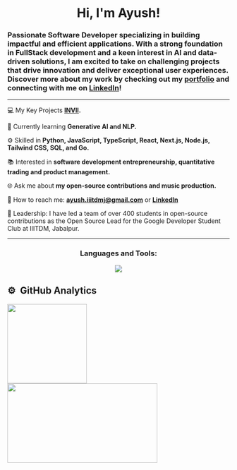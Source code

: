 <h1 align="center">Hi, I'm Ayush!</h1>
<h3 align="left">Passionate Software Developer specializing in building impactful and efficient applications. With a strong foundation in FullStack development and a keen interest in AI and data-driven solutions, I am excited to take on challenging projects that drive innovation and deliver exceptional user experiences. Discover more about my work by checking out my <a href="https://ayushsunny.github.io"><b>portfolio</b></a> and connecting with me on <a href="https://www.linkedin.com/in/ayush-sunny"><b>LinkedIn</b></a>!</h3>


<hr>

💻 My Key Projects **[INVII](https://github.com/INVIII).**

🌱 Currently learning **Generative AI and NLP.**

⚙️ Skilled in **Python, JavaScript, TypeScript, React, Next.js, Node.js, Tailwind CSS, SQL, and Go.**

📚 Interested in **software development entrepreneurship, quantitative trading and product management.**

🌐 Ask me about **my open-source contributions and music production.**

📨 How to reach me: **ayush.iiitdmj@gmail.com** or **[LinkedIn](https://www.linkedin.com/in/ayush-sunny)**

🎉 Leadership: I have led a team of over 400 students in open-source contributions as the Open Source Lead for the Google Developer Student Club at IIITDM, Jabalpur.

<hr>

<h3 align="center">Languages and Tools:</h3>
<p align="center">
  <a href="https://skillicons.dev">
    <img src="https://skillicons.dev/icons?i=py,js,ts,react,next,nodejs,express,go,mysql,mongodb,docker,aws,git,github,html,css,tailwind,figma&perline=9" />
  </a>
</p>



## ⚙️ &nbsp;GitHub Analytics

<p align="left">
<a href="https://github.com/Ayushsunny">
  <img height="180em" src="https://github-readme-stats-eight-theta.vercel.app/api?username=Ayushsunny&show_icons=true&theme=algolia&include_all_commits=true&count_private=true"/>
  <img height="180em" width = "340em" src="https://github-readme-stats-eight-theta.vercel.app/api/top-langs/?username=Ayushsunny&layout=compact&langs_count=8&theme=algolia"/>
</a>
</p>

